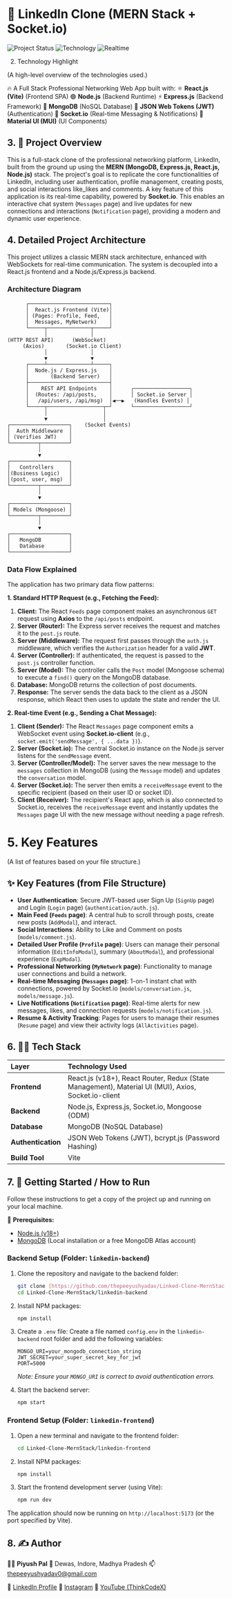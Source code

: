 # 🔗 LinkedIn Clone (MERN Stack + Socket.io)

![Project Status](https://img.shields.io/badge/status-in%20progress-yellowgreen)
![Technology](https://img.shields.io/badge/stack-MERN-blue)
![Realtime](https://img.shields.io/badge/realtime-Socket.io-brightgreen)

2. Technology Highlight

(A high-level overview of the technologies used.)

🔥 A Full Stack Professional Networking Web App built with:
⚛️ **React.js (Vite)** (Frontend SPA)
🟢 **Node.js** (Backend Runtime)
⚡ **Express.js** (Backend Framework)
🍃 **MongoDB** (NoSQL Database)
🔐 **JSON Web Tokens (JWT)** (Authentication)
💬 **Socket.io** (Real-time Messaging & Notifications)
🎨 **Material UI (MUI)** (UI Components)

## 3. 🚀 Project Overview

This is a full-stack clone of the professional networking platform, LinkedIn, built from the ground up using the **MERN (MongoDB, Express.js, React.js, Node.js)** stack. The project's goal is to replicate the core functionalities of LinkedIn, including user authentication, profile management, creating posts, and social interactions like_likes and comments.
A key feature of this application is its real-time capability, powered by **Socket.io**. This enables an interactive chat system (`Messages` page) and live updates for new connections and interactions (`Notification` page), providing a modern and dynamic user experience.

## 4. Detailed Project Architecture

This project utilizes a classic MERN stack architecture, enhanced with WebSockets for real-time communication. The system is decoupled into a React.js frontend and a Node.js/Express.js backend.

### Architecture Diagram

          ┌──────────────────────────┐
          │  React.js Frontend (Vite)│
          │ (Pages: Profile, Feed,   │
          │  Messages, MyNetwork)    │
          └─────┬──────────────┬─────┘
                │              │
    (HTTP REST API)      (WebSocket)
         (Axios)       (Socket.io Client)
                │              │
                ▼              ▼
          ┌─────┴──────────────┴─────┐
          │  Node.js / Express.js    │
          │       (Backend Server)   │
          ├──────────────────────────┤
          │    REST API Endpoints    │      ┌──────────────────┐
          │  (Routes: /api/posts,    │      │ Socket.io Server │
          │   /api/users, /api/msg)  │◀──▶   (Handles Events) │
          └─────┬──────────────────┬─┘      └──────────────────┘
                │                  │
                ▼                  │
    ┌───────────────────┐    (Socket Events)
    │  Auth Middleware  │
    │ (Verifies JWT)    │
    └─────────┬─────────┘
              │
              ▼
    ┌───────────────────┐
    │   Controllers     │
    │(Business Logic)   │
    │(post, user, msg)  │
    └─────────┬─────────┘
              │
              ▼
    ┌───────────────────┐
    │ Models (Mongoose) │
    └─────────┬─────────┘
              │
              ▼
    ┌───────────────────┐
    │   MongoDB         │
    │   Database        │
    └───────────────────┘

### Data Flow Explained

The application has two primary data flow patterns:

**1. Standard HTTP Request (e.g., Fetching the Feed):**
1.  **Client:** The React `Feeds` page component makes an asynchronous `GET` request using **Axios** to the `/api/posts` endpoint.
2.  **Server (Router):** The Express server receives the request and matches it to the `post.js` route.
3.  **Server (Middleware):** The request first passes through the `auth.js` middleware, which verifies the `Authorization` header for a valid **JWT**.
4.  **Server (Controller):** If authenticated, the request is passed to the `post.js` controller function.
5.  **Server (Model):** The controller calls the `Post` model (Mongoose schema) to execute a `find()` query on the MongoDB database.
6.  **Database:** MongoDB returns the collection of post documents.
7.  **Response:** The server sends the data back to the client as a JSON response, which React then uses to update the state and render the UI.

**2. Real-time Event (e.g., Sending a Chat Message):**
1.  **Client (Sender):** The React `Messages` page component emits a WebSocket event using **Socket.io-client** (e.g., `socket.emit('sendMessage', { ...data })`).
2.  **Server (Socket.io):** The central Socket.io instance on the Node.js server listens for the `sendMessage` event.
3.  **Server (Controller/Model):** The server saves the new message to the `messages` collection in MongoDB (using the `Message` model) and updates the `conversation` model.
4.  **Server (Socket.io):** The server then emits a `receiveMessage` event to the specific recipient (based on their user ID or socket ID).
5.  **Client (Receiver):** The recipient's React app, which is also connected to Socket.io, receives the `receiveMessage` event and instantly updates the `Messages` page UI with the new message without needing a page refresh.

#  5. Key Features
(A list of features based on your file structure.)
## ✨ Key Features (from File Structure)

* **User Authentication**: Secure JWT-based user Sign Up (`SignUp` page) and Login (`Login` page) (`authentication/auth.js`).
* **Main Feed (`Feeds` page)**: A central hub to scroll through posts, create new posts (`AddModal`), and interact.
* **Social Interactions**: Ability to Like and Comment on posts (`models/comment.js`).
* **Detailed User Profile (`Profile` page)**: Users can manage their personal information (`EditInfoModal`), summary (`AboutModal`), and professional experience (`ExpModal`).
* **Professional Networking (`MyNetwork` page)**: Functionality to manage user connections and build a network.
* **Real-time Messaging (`Messages` page)**: 1-on-1 instant chat with connections, powered by Socket.io (`models/conversation.js`, `models/message.js`).
* **Live Notifications (`Notification` page)**: Real-time alerts for new messages, likes, and connection requests (`models/notification.js`).
* **Resume & Activity Tracking**: Pages for users to manage their resumes (`Resume` page) and view their activity logs (`AllActivities` page).

## 6.  🧑‍💻 Tech Stack

| Layer | Technology Used |
| :--- | :--- |
| **Frontend** | React.js (v18+), React Router, Redux (State Management), Material UI (MUI), Axios, Socket.io-client |
| **Backend** | Node.js, Express.js, Socket.io, Mongoose (ODM) |
| **Database** | MongoDB (NoSQL Database) |
| **Authentication** | JSON Web Tokens (JWT), bcrypt.js (Password Hashing) |
| **Build Tool** | Vite |

## 7. 🚀 Getting Started / How to Run

Follow these instructions to get a copy of the project up and running on your local machine.

📌 **Prerequisites:**
* [Node.js (v18+)](https://nodejs.org/en/)
* [MongoDB](https://www.mongodb.com/try/download/community) (Local installation or a free MongoDB Atlas account)

### Backend Setup (Folder: `linkedin-backend`)

1.  Clone the repository and navigate to the backend folder:
    ```bash
    git clone [https://github.com/thepeeyushyadav/Linked-Clone-MernStack.git](https://github.com/thepeeyushyadav/Linked-Clone-MernStack.git)
    cd Linked-Clone-MernStack/linkedin-backend
    ```

2.  Install NPM packages:
    ```bash
    npm install
    ```

3.  Create a `.env` file:
    Create a file named `config.env` in the `linkedin-backend` root folder and add the following variables:
    ```
    MONGO_URI=your_mongodb_connection_string
    JWT_SECRET=your_super_secret_key_for_jwt
    PORT=5000
    ```
    *Note: Ensure your `MONGO_URI` is correct to avoid authentication errors.*

4.  Start the backend server:
    ```bash
    npm start
    ```

### Frontend Setup (Folder: `linkedin-frontend`)

1.  Open a new terminal and navigate to the frontend folder:
    ```bash
    cd Linked-Clone-MernStack/linkedin-frontend
    ```

2.  Install NPM packages:
    ```bash
    npm install
    ```

3.  Start the frontend development server (using Vite):
    ```bash
    npm run dev
    ```

The application should now be running on `http://localhost:5173` (or the port specified by Vite).


## 8. ✍️ Author

👨‍💻 **Piyush Pal**
📍 Dewas, Indore, Madhya Pradesh
📫 thepeeyushyadav0@gmail.com

🔗 [LinkedIn Profile](https://www.linkedin.com/in/piyush-pal-751067306?utm_source=share&utm_campaign=share_via&utm_content=profile&utm_medium=android_app)
📸 [Instagram](https://www.instagram.com/thepeeyushyadav?igsh=dW9tYmp4czgya2hj)
🎥 [YouTube (ThinkCodeX)](https://www.youtube.com/@ThinkCodeX)
